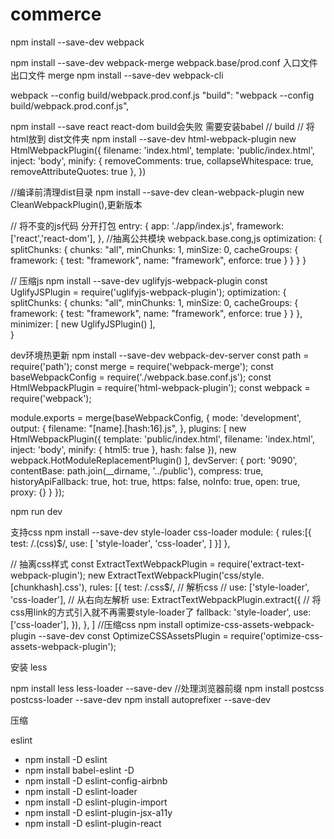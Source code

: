 # commerce
npm install --save-dev webpack

npm install --save-dev webpack-merge
webpack.base/prod.conf
入口文件 出口文件
merge
npm install --save-dev webpack-cli

webpack --config build/webpack.prod.conf.js
"build": "webpack --config build/webpack.prod.conf.js",


npm install --save react react-dom
build会失败 需要安装babel
// build
// 将html放到 dist文件夹 
npm install --save-dev html-webpack-plugin
new HtmlWebpackPlugin({
filename: 'index.html',
template: 'public/index.html',
inject: 'body',
minify: {
removeComments: true,
collapseWhitespace: true,
removeAttributeQuotes: true
},
})

//编译前清理dist目录
npm install --save-dev clean-webpack-plugin
new CleanWebpackPlugin(),更新版本

// 将不变的js代码 分开打包
entry: {
app: './app/index.js',
framework:['react','react-dom'],
},
//抽离公共模块 
webpack.base.cong,js
optimization: {
splitChunks: {
chunks: "all",
minChunks: 1,
minSize: 0,
cacheGroups: {
framework: {
test: "framework",
name: "framework",
enforce: true
}
}
}
}

// 压缩js
npm install --save-dev uglifyjs-webpack-plugin
const UglifyJSPlugin = require('uglifyjs-webpack-plugin');
optimization: {
splitChunks: {
chunks: "all",
minChunks: 1,
minSize: 0,
cacheGroups: {
framework: {
test: "framework",
name: "framework",
enforce: true
}
}
},
minimizer: [
new UglifyJSPlugin()
],    
}

dev环境热更新
npm install --save-dev webpack-dev-server
const path = require('path');
const merge = require('webpack-merge');
const baseWebpackConfig = require('./webpack.base.conf.js');
const HtmlWebpackPlugin = require('html-webpack-plugin');
const webpack = require('webpack');

module.exports = merge(baseWebpackConfig, {
mode: 'development',
output: {
filename: "[name].[hash:16].js",
},
plugins: [
new HtmlWebpackPlugin({
template: 'public/index.html',
filename: 'index.html',
inject: 'body',
minify: {
html5: true
},
hash: false
}),
new webpack.HotModuleReplacementPlugin()
],
devServer: {
port: '9090',
contentBase: path.join(__dirname, '../public'),
compress: true,
historyApiFallback: true,
hot: true,
https: false,
noInfo: true,
open: true,
proxy: {}
}
});

npm run dev

支持css
npm install --save-dev style-loader css-loader
module: {
rules:[{
test: /\.(css)$/,
use: [
'style-loader',
'css-loader',
]
}]
},

// 抽离css样式
const ExtractTextWebpackPlugin = require('extract-text-webpack-plugin');
new ExtractTextWebpackPlugin('css/style.[chunkhash].css'),
rules: [{
test: /\.css$/, // 解析css
// use: ['style-loader', 'css-loader'], // 从右向左解析
use: ExtractTextWebpackPlugin.extract({
// 将css用link的方式引入就不再需要style-loader了
fallback: 'style-loader',
use: ['css-loader'],
}),
}, ]
//压缩css
npm install optimize-css-assets-webpack-plugin --save-dev
const OptimizeCSSAssetsPlugin = require('optimize-css-assets-webpack-plugin');

安装 less

npm install less less-loader --save-dev
//处理浏览器前缀
npm install postcss postcss-loader --save-dev
npm install autoprefixer --save-dev

压缩

eslint
- npm install -D eslint 
- npm install babel-eslint -D
- npm install -D eslint-config-airbnb 
- npm install -D eslint-loader  
- npm install -D eslint-plugin-import 
- npm install -D eslint-plugin-jsx-a11y 
- npm install -D eslint-plugin-react
